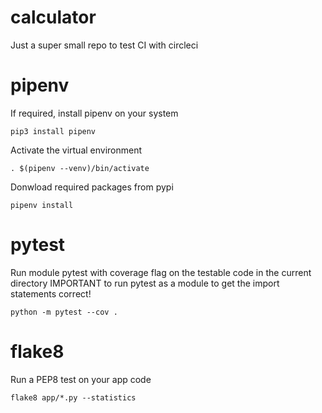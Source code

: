 # calculator
Just a super small repo to test CI with circleci

# pipenv
If required, install pipenv on your system

    pip3 install pipenv

Activate the virtual environment

    . $(pipenv --venv)/bin/activate
    
Donwload required packages from pypi

    pipenv install
    
# pytest
Run module pytest with coverage flag on the testable code in the current directory
IMPORTANT to run pytest as a module to get the import statements correct!

    python -m pytest --cov .

# flake8
 Run a PEP8 test on your app code
 
    flake8 app/*.py --statistics